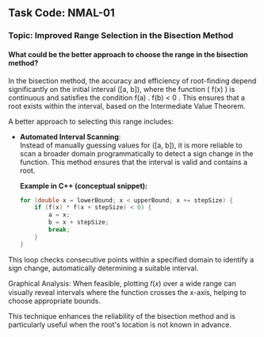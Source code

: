 ## Task Code: NMAL-01  
### Topic: Improved Range Selection in the Bisection Method

#### What could be the better approach to choose the range in the bisection method?

In the bisection method, the accuracy and efficiency of root-finding depend significantly on the initial interval \([a, b]\), where the function \( f(x) \) is continuous and satisfies the condition f(a) . f(b) < 0 \. This ensures that a root exists within the interval, based on the Intermediate Value Theorem.

A better approach to selecting this range includes:

- **Automated Interval Scanning**:  
  Instead of manually guessing values for \([a, b]\), it is more reliable to scan a broader domain programmatically to detect a sign change in the function. This method ensures that the interval is valid and contains a root.

  **Example in C++ (conceptual snippet):**
  ```cpp
  for (double x = lowerBound; x < upperBound; x += stepSize) {
      if (f(x) * f(x + stepSize) < 0) {
          a = x;
          b = x + stepSize;
          break;
      }
  }
This loop checks consecutive points within a specified domain to identify a sign change, automatically determining a suitable interval.

Graphical Analysis:
When feasible, plotting 𝑓(𝑥) over a wide range can visually reveal intervals where the function crosses the x-axis, helping to choose appropriate bounds.

This technique enhances the reliability of the bisection method and is particularly useful when the root's location is not known in advance.
